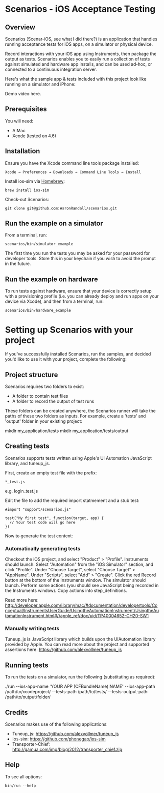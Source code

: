 # Scenarios - iOS Acceptance Testing

## Overview
Scenarios (Scenar-iOS, see what I did there?) is an application that handles running acceptance tests for iOS apps, on a simulator or physical device. 

Record interactions with your iOS app using Instruments, then package the output as tests.  Scenarios enables you to easily run a collection of tests against simulated and hardware app installs, and can be used ad-hoc, or connected to a continuous integration server.

Here's what the sample app & tests included with this project look like running on a simulator and iPhone:

Demo video here.

## Prerequisites

You will need:
* A Mac
* Xcode (tested on 4.6)

## Installation

Ensure you have the Xcode command line tools package installed: 

    Xcode → Preferences → Downloads → Command Line Tools → Install

Install ios-sim via [Homebrew](http://mxcl.github.io/homebrew/): 

    brew install ios-sim

Check-out Scenarios:

    git clone git@github.com:AaronRandall/scenarios.git

## Run the example on a simulator
From a terminal, run:

    scenarios/bin/simulator_example

The first time you run the tests you may be asked for your password for developer tools. Store this in your keychain if you wish to avoid the prompt in the future.

## Run the example on hardware
To run tests against hardware, ensure that your device is correctly setup with a provisioning profile (i.e. you can already deploy and run apps on your device via Xcode), and then from a terminal, run:

    scenarios/bin/hardware_example

# Setting up Scenarios with your project #
If you've successfully installed Scenarios, run the samples, and decided you'd like to use it with your project, complete the following:

## Project structure
Scenarios requires two folders to exist:

* A folder to contain test files
* A folder to record the output of test runs

These folders can be created anywhere, the Scenarios runner will take the paths of these two folders as inputs.  For example, create a 'tests' and 'output' folder in your existing project:

mkdir my_application/tests
mkdir my_application/tests/output

## Creating tests
Scenarios supports tests written using Apple's UI Automation JavaScript library, and tuneup_js.

First, create an empty test file with the prefix:

    *_test.js

e.g. login_test.js

Edit the file to add the required import statmement and a stub test:

    #import "support/scenarios.js"

    test("My first test", function(target, app) {
      // Your test code will go here
    })

Now to generate the test content:

### Automatically generating tests
Checkout the iOS project, and select "Product" > "Profile".
Instruments should launch. Select "Automation" from the "iOS Simulator" section, and click "Profile".
Under "Choose Target", select "Choose Target" > "AppName".
Under "Scripts", select "Add" > "Create".
Click the red Record button at the bottom of the Instruments window.  The simulator should launch.
Perform some actions (you should see JavaScript being recorded in the Instruments window).
Copy actions into step_definitions.

Read more here: http://developer.apple.com/library/mac/#documentation/developertools/Conceptual/InstrumentsUserGuide/UsingtheAutomationInstrument/UsingtheAutomationInstrument.html#//apple_ref/doc/uid/TP40004652-CH20-SW1

### Manually writing tests
Tuneup_js is JavaScript library which builds upon the UIAutomation library provided by Apple.  You can read more about the project and supported assertions here: https://github.com/alexvollmer/tuneup_js

## Running tests

To run the tests on a simulator, run the following (substituting as required):

./run --ios-app-name 'YOUR APP (CFBundleName) NAME' --ios-app-path /path/to/xcodeproject/ --tests-path /path/to/tests/ --tests-output-path /path/to/output/folder/

## Credits
Scenarios makes use of the following applications:

* Tuneup_js: https://github.com/alexvollmer/tuneup_js
* Ios-sim: https://github.com/phonegap/ios-sim
* Transporter-Chief: http://gamua.com/img/blog/2012/transporter_chief.zip

## Help

To see all options:

    bin/run --help
